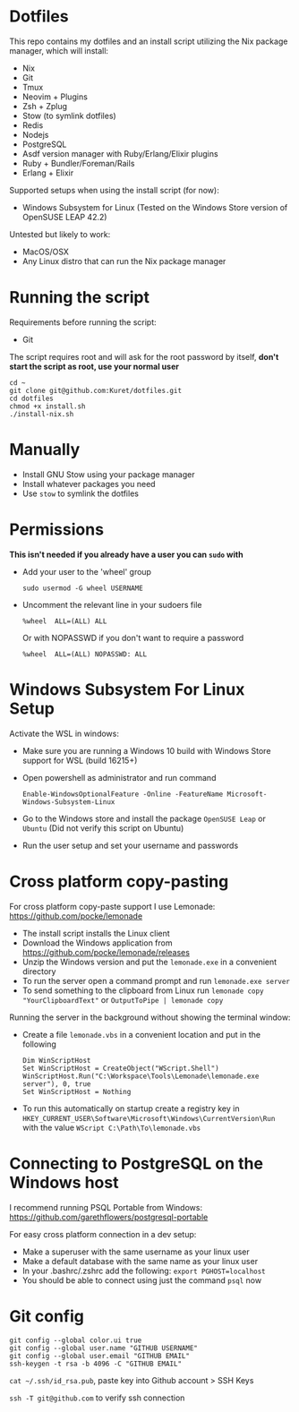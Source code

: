# Dotfiles

This repo contains my dotfiles and an install script utilizing the Nix package manager, which will install:
- Nix
- Git
- Tmux
- Neovim + Plugins
- Zsh + Zplug
- Stow (to symlink dotfiles)
- Redis
- Nodejs
- PostgreSQL
- Asdf version manager with Ruby/Erlang/Elixir plugins
- Ruby + Bundler/Foreman/Rails
- Erlang + Elixir

Supported setups when using the install script (for now):
- Windows Subsystem for Linux (Tested on the Windows Store version of OpenSUSE LEAP 42.2)

Untested but likely to work:
- MacOS/OSX
- Any Linux distro that can run the Nix package manager

# Running the script

Requirements before running the script:
- Git

The script requires root and will ask for the root password by itself, **don't start the script as root, use your normal user**

```
cd ~
git clone git@github.com:Kuret/dotfiles.git
cd dotfiles
chmod +x install.sh
./install-nix.sh
```

# Manually

- Install GNU Stow using your package manager
- Install whatever packages you need
- Use `stow` to symlink the dotfiles

# Permissions

**This isn't needed if you already have a user you can `sudo` with**

- Add your user to the 'wheel' group

   `sudo usermod -G wheel USERNAME`
   
- Uncomment the relevant line in your sudoers file

   `%wheel  ALL=(ALL) ALL`
   
   Or with NOPASSWD if you don't want to require a password
   
   `%wheel  ALL=(ALL) NOPASSWD: ALL`

# Windows Subsystem For Linux Setup

Activate the WSL in windows:
- Make sure you are running a Windows 10 build with Windows Store support for WSL (build 16215+)
- Open powershell as administrator and run command

   `Enable-WindowsOptionalFeature -Online -FeatureName Microsoft-Windows-Subsystem-Linux`
   
- Go to the Windows store and install the package `OpenSUSE Leap` or `Ubuntu` (Did not verify this script on Ubuntu)
- Run the user setup and set your username and passwords

# Cross platform copy-pasting

For cross platform copy-paste support I use Lemonade: https://github.com/pocke/lemonade
- The install script installs the Linux client
- Download the Windows application from https://github.com/pocke/lemonade/releases
- Unzip the Windows version and put the `lemonade.exe` in a convenient directory
- To run the server open a command prompt and run `lemonade.exe server`
- To send something to the clipboard from Linux run `lemonade copy "YourClipboardText"` or `OutputToPipe | lemonade copy`

Running the server in the background without showing the terminal window:
- Create a file `lemonade.vbs` in a convenient location and put in the following
   ```
   Dim WinScriptHost
   Set WinScriptHost = CreateObject("WScript.Shell")
   WinScriptHost.Run("C:\Workspace\Tools\Lemonade\lemonade.exe server"), 0, true
   Set WinScriptHost = Nothing
   ```
- To run this automatically on startup create a registry key in `HKEY_CURRENT_USER\Software\Microsoft\Windows\CurrentVersion\Run` with the value `WScript C:\Path\To\lemonade.vbs`

# Connecting to PostgreSQL on the Windows host

I recommend running PSQL Portable from Windows: https://github.com/garethflowers/postgresql-portable

For easy cross platform connection in a dev setup:
- Make a superuser with the same username as your linux user
- Make a default database with the same name as your linux user
- In your .bashrc/.zshrc add the following: `export PGHOST=localhost`
- You should be able to connect using just the command `psql` now

# Git config

  ```
  git config --global color.ui true
  git config --global user.name "GITHUB USERNAME"
  git config --global user.email "GITHUB EMAIL"
  ssh-keygen -t rsa -b 4096 -C "GITHUB EMAIL"
  ```
  
  `cat ~/.ssh/id_rsa.pub`, paste key into Github account > SSH Keys
  
  `ssh -T git@github.com` to verify ssh connection
